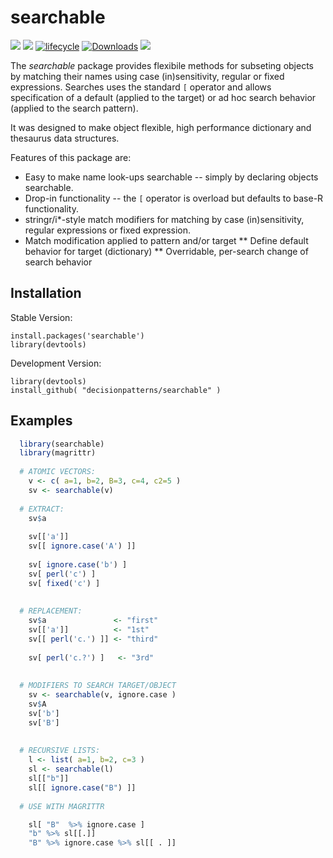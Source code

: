 # searchable

![](https://img.shields.io/cran/v/searchable.svg) <!-- Version --> 
![](https://img.shields.io/cran/l/searchable.svg) <!-- License --> 
[![lifecycle](https://img.shields.io/badge/lifecycle-stable-brightgreen.svg)](https://www.tidyverse.org/lifecycle/#stable)
[![Downloads](https://cranlogs.r-pkg.org/badges/searchable?color=brightgreen)](https://www.r-pkg.org/pkg/searchable)
[![](http://cranlogs.r-pkg.org/badges/grand-total/searchable)](https://cran.rstudio.com/web/packages/searchable/index.html)
<!-- [![Research software impact](http://depsy.org/api/package/cran/searchable/badge.svg)](http://depsy.org/package/r/searchable) -->

The *searchable* package provides flexibile methods for subseting objects by matching their names using case (in)sensitivity, regular or fixed expressions. Searches uses the standard `[` operator and allows specification of a default (applied to the target) or ad hoc search behavior (applied to the search pattern).

It was designed to make object flexible, high performance dictionary and thesaurus data structures.  

Features of this package are:

* Easy to make name look-ups searchable -- simply by declaring objects searchable.
* Drop-in functionality -- the `[` operator is overload but defaults to base-R functionality. 
* stringr/i*-style match modifiers for matching by case (in)sensitivity, regular expressions or fixed expression. 
* Match modification applied to pattern and/or target
** Define default behavior for target (dictionary)
** Overridable, per-search change of search behavior


## Installation

Stable Version:

    install.packages('searchable')
    library(devtools)
    
    
Development Version: 

    library(devtools)
    install_github( "decisionpatterns/searchable" )
    

## Examples

```R
  library(searchable)
  library(magrittr)
 
  # ATOMIC VECTORS: 
    v <- c( a=1, b=2, B=3, c=4, c2=5 )
    sv <- searchable(v)
    
  # EXTRACT:
    sv$a
     
    sv[['a']]
    sv[[ ignore.case('A') ]]
    
    sv[ ignore.case('b') ]     
    sv[ perl('c') ]
    sv[ fixed('c') ]
           
                                      
  # REPLACEMENT: 
    sv$a               <- "first" 
    sv[['a']]          <- "1st"  
    sv[[ perl('c.') ]] <- "third"
    
    sv[ perl('c.?') ]   <- "3rd"
  
  
  # MODIFIERS TO SEARCH TARGET/OBJECT
    sv <- searchable(v, ignore.case )         
    sv$A
    sv['b']
    sv['B']
  
  
  # RECURSIVE LISTS:
    l <- list( a=1, b=2, c=3 )
    sl <- searchable(l)                
    sl[["b"]]
    sl[[ ignore.case("B") ]] 
    
  # USE WITH MAGRITTR   

    sl[ "B"  %>% ignore.case ]
    "b" %>% sl[[.]]
    "B" %>% ignore.case %>% sl[[ . ]]
```

